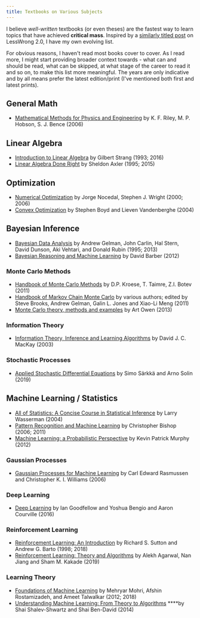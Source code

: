 ```yaml
---
title: Textbooks on Various Subjects
---
```


I believe _well-written_ textbooks \(or even theses\) are the fastest way to learn topics that have achieved **critical mass**. Inspired by a [similarly titled post](https://www.lesswrong.com/posts/xg3hXCYQPJkwHyik2/the-best-textbooks-on-every-subject) on LessWrong 2.0, I have my own evolving list.

For obvious reasons, I haven't read most books cover to cover. As I read more, I might start providing broader context towards - what can and should be read, what can be skipped, at what stage of the career to read it and so on, to make this list more meaningful. The years are only indicative and by all means prefer the latest edition/print \(I've mentioned both first and latest prints\).

## General Math

- [Mathematical Methods for Physics and Engineering](https://luiarthur.github.io/assets/ams211/mathbook.pdf) by K. F. Riley, ‎M. P. Hobson, ‎S. J. Bence \(2006\)

## Linear Algebra

- [Introduction to Linear Algebra](https://math.mit.edu/~gs/linearalgebra/) by Gilbert Strang \(1993; 2016\)
- [Linear Algebra Done Right](http://linear.axler.net) by Sheldon Axler \(1995; 2015\)

## Optimization

- [Numerical Optimization](http://users.iems.northwestern.edu/~nocedal/book/num-opt.html) by Jorge Nocedal, Stephen J. Wright \(2000; 2006\)
- [Convex Optimization](https://web.stanford.edu/~boyd/cvxbook/) by Stephen Boyd and Lieven Vandenberghe \(2004\)

## Bayesian Inference

- [Bayesian Data Analysis](http://www.stat.columbia.edu/~gelman/book/) by Andrew Gelman, John Carlin, Hal Stern, David Dunson, Aki Vehtari, and Donald Rubin \(1995; 2013\)
- [Bayesian Reasoning and Machine Learning](http://web4.cs.ucl.ac.uk/staff/D.Barber/pmwiki/pmwiki.php?n=Brml.HomePage) by David Barber \(2012\)

### Monte Carlo Methods

- [Handbook of Monte Carlo Methods](https://people.smp.uq.edu.au/DirkKroese/montecarlohandbook/) by D.P. Kroese, T. Taimre, Z.I. Botev \(2011\)
- [Handbook of Markov Chain Monte Carlo](http://mcmchandbook.net) by various authors; edited by Steve Brooks, Andrew Gelman, Galin L. Jones and Xiao-Li Meng \(2011\)
- [Monte Carlo theory, methods and examples](http://statweb.stanford.edu/~owen/mc/) by Art Owen \(2013\)

### Information Theory

- [Information Theory, Inference and Learning Algorithms](http://www.inference.org.uk/mackay/itila/) by David J. C. MacKay \(2003\)

### **Stochastic Processes**

- [Applied Stochastic Differential Equations](https://users.aalto.fi/~asolin/sde-book/sde-book.pdf) by Simo Särkkä and Arno Solin \(2019\)

## Machine Learning / Statistics

- [All of Statistics: A Concise Course in Statistical Inference](http://www.stat.cmu.edu/~larry/all-of-statistics/) by Larry Wasserman \(2004\)
- [Pattern Recognition and Machine Learning](https://www.microsoft.com/en-us/research/publication/pattern-recognition-machine-learning/) by Christopher Bishop \(2006; 2011\)
- [Machine Learning: a Probabilistic Perspective](https://www.cs.ubc.ca/~murphyk/MLbook/) by Kevin Patrick Murphy \(2012\)

### Gaussian Processes

- [Gaussian Processes for Machine Learning](http://www.gaussianprocess.org/gpml/) by Carl Edward Rasmussen and Christopher K. I. Williams \(2006\)

### Deep Learning

- [Deep Learning](https://www.deeplearningbook.org) by Ian Goodfellow and Yoshua Bengio and Aaron Courville \(2016\)

### Reinforcement Learning

- [Reinforcement Learning: An Introduction](http://incompleteideas.net/book/the-book-2nd.html) by Richard S. Sutton and Andrew G. Barto \(1998; 2018\)
- [Reinforcement Learning: Theory and Algorithms](https://rltheorybook.github.io) by Alekh Agarwal, Nan Jiang and Sham M. Kakade \(2019\)

### Learning Theory

- [Foundations of Machine Learning](https://cs.nyu.edu/~mohri/mlbook/) by Mehryar Mohri, Afshin Rostamizadeh, and Ameet Talwalkar \(2012; 2018\)
- [Understanding Machine Learning: From Theory to Algorithms](https://www.cs.huji.ac.il/~shais/UnderstandingMachineLearning/index.html) \*\*\*\*by Shai Shalev-Shwartz and Shai Ben-David \(2014\)
